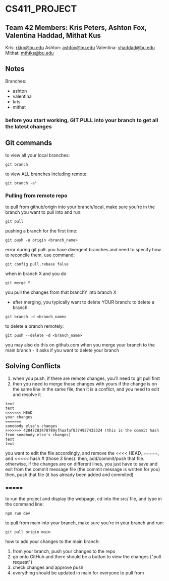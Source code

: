 # CS411_PROJECT

## Team 42 Members: Kris Peters, Ashton Fox, Valentina Haddad, Mithat Kus
Kris: rkkp@bu.edu
Ashton: ashfox@bu.edu
Valentina: vhaddad@bu.edu
Mithat: mthtks@bu.edu

## Notes

Branches: 
* ashton
* valentina
* kris
* mithat

### before you start working, GIT PULL into your branch to get all the latest changes

## Git commands
to view all your local branches:
```
git branch
```
to view ALL branches including remote:
```
git branch -a"
```
### Pulling from remote repo
to pull from github/origin into your branch/local, make sure you're in the branch you want to pull into and run:
```
git pull
```
pushing a branch for the first time:
```
git push -u origin <branch_name>
```
error during git pull: you have divergent branches and need to specify how to reconcile them, use command:
```
git config pull.rebase false
```
when in branch X and you do
```
git merge Y
```
you pull the changes from that branchY into branch X
* after merging, you typically want to delete YOUR branch:
to delete a branch:
```
git branch -d <branch_name>
```
to delete a branch remotely:
```
git push --delete -d <branch_name>
```
you may also do this on github.com when you merge your branch to the main branch - it asks if you want to delete your branch

## Solving Conflicts
1. when you push, if there are remote changes, you'll need to git pull first
2. then you need to merge those changes with yours
if the change is on the same line in the same file, then it is a conflict, and you need to edit and resolve it
```
text
text
<<<<<<< HEAD
your changes
=======
somebody else's changes
>>>>>>> 42847283478789yfhuafaf8374927432324 (this is the commit hash from somebody else's changes)
text
text
```
you want to edit the file accordingly, and remove the <<<< HEAD, =====, and <<<<< hash # (those 3 lines). then, add/commit/push that file. 
otherwise, if the changes are on different lines, you just have to save and exit from the commit message file (the commit message is written for you) then, push that file (it has already been added and commited)

### =====


to run the project and display the webpage, cd into the src/ file, and type in the command line:
```
npm run dev
```
to pull from main into your branch, make sure you're in your branch and run:
```
git pull origin main
```

how to add your changes to the main branch:
1. from your branch, push your changes to the repo
2. go onto GitHub and there should be a button to view the changes ("pull request")
3. check changes and approve push
4. everything should be updated in main for everyone to pull from
